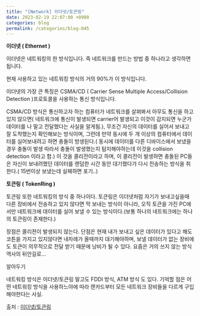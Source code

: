 ```yaml
---
title: "[Network] 이더넷/토큰링"
date: 2023-02-19 22:07:00 +0900
categories: blog
permalink: /categories/blog-045
---
```



**이더넷 ( Ethernet )**



이더넷은 네트워킹의 한 방식입니다. 즉 네트워크를 만드는 방법 중 하나라고 생각하면 됩니다.

현재 사용하고 있는 네트워킹 방식의 거의 90%가 이 방식입니다.

이더넷의 가장 큰 특징은 CSMA/CD ( Carrier Sense Multiple Access/Collision Detection )프로토콜을 사용하는 통신 방식입니다.

CSMA/CD 방식은 통신하고자 하는 컴퓨터가 네트워크를 살펴봐서 아무도 통신을 하고 있지 않으면( 네트워크에 통신이 발생되면 carrier어 발생되고 이것이 감지되면 누군가 데이터를 나 말고 전달했다는 사실을 알게됨.), 무조건 자신의 데이터를 실어서 보내고 잘 도착했는지 확인해보는 방식이며, 그런데 만약 동시에 두 개 이상의 컴퓨터에서 데이터를 실어보내려고 하면 충돌이 방생된다.( 동시에 데이터를 다른 디바이스에서 보냈을 경우 충돌이 발생 따라서 충돌이 발생했는지 탐지해야하는데 이것을 collision detection 이라고 함.) 이 것을 콜리전이라고 하며, 이 콜리전이 발생하면 충돌된 PC들은 자신이 보내려했던 데이터를 랜덤한 시간 동안 대기했다가 다시 전송하는 방식을 취한다.( 15번이상 보냈는데 실패하면 포기..)



**토큰링 ( TokenRing )**



토큰링 또한 네트워킹의 방식 중 하나이다. 토큰링은 이더넷처럼 자기가 보내고싶을때 다른 장비에서 전송하고 있지 않다면 막 보내는 방식이 아니라, 오직 토큰을 가진 PC에서만 네트워크에 데이터를 실어 보낼 수 있는 방식이다.(보통 하나의 네트워크에는 하나의 토큰링이 존재한다.)

장점은 콜리젼이 발생되지 않는다. 단점은 현재 내가 보내고 싶은 데이터가 있다고 해도 코튼을 가지고 있지않다면 내차례가 올때까지 대기해야하며, 보낼 데이터가 없는 장비에도 토큰이 의무적으로 전달 받기 때문에 낭비가 될 수 있다. 요즘은 거의 쓰지 않는 방식 역사의 뒤안길로...



알아두기



네트워킹 방식은 이더넷/토큰링 말고도 FDDI 방식, ATM 방식 도 있다. 기억할 점은 어떤 네트워킹 방식을 사용하느야에 따라 랜카드부터 모든 네트워크 장비들을 다르게 구입해야한다는 사실.



출처 : [이더넷/토큰링](https://limkydev.tistory.com/13)
